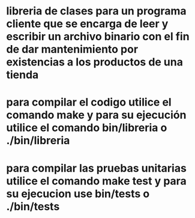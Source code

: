 # libreria de clases para un programa cliente que se encarga de leer y escribir un archivo binario con el fin de dar mantenimiento por existencias a los productos de una tienda

# para compilar el codigo utilice el comando make y para su ejecución utilice el comando bin/libreria o ./bin/libreria

# para compilar las pruebas unitarias utilice el comando make test y para su ejecucion use bin/tests o ./bin/tests
